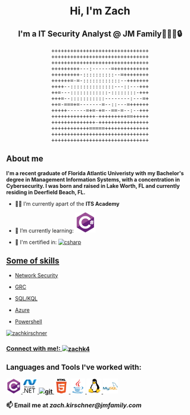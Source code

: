 <h1 align="center">Hi, I'm Zach</h1>

<h2 align="center">I'm a IT Security Analyst @ JM Family👨🏻‍💻🔒</h2>
<div align="center">
<pre>
+++++++++++++++++++++++++++++++
+++++++++++++++++++++++++++++++
+++++++++++++++++++++++++++++++
+++++++++---:------=+++++++++++
+++++++++-::::::::::--=++++++++
++++++=-=-::::::::::::--+++++++
++++--::::::::::::::---::---+++
++=---::::::::::::-::::::::-+++
+++=--:::::::::::--------:---=+
++=-===+=-------=--::---=++++++
+++++------=+=-+=--==-=--:--+++
++++++++++++++-+++++++++==+++++
++++++++++++++-++++++++++++++++
++++++++++++=====++++++++++++++
+++++++++++++++++++++++++++++++
+++++++++++++++++++++++++++++++
</pre>
</div>

<h2 align="left">About me</h2>
<b>  I'm a recent graduate of Florida Atlantic Univeristy with my Bachelor's degree in Management Information Systems, with a concentration in Cybersecurity. I was born and raised in Lake Worth, FL and currently residing in Deerfield Beach, FL. </b>

- 👨‍🏫 I’m currently apart of the <b>**ITS Academy**</b>

- 🌱 I’m currently learning: <img src="https://raw.githubusercontent.com/devicons/devicon/master/icons/csharp/csharp-original.svg" alt="csharp" width="55" height="55"/>

- 📜 I'm certified in: <a href="https://www.credly.com/badges/b533da2c-a57b-49dd-8232-428eac6cbc49/linked_in_profile" target="blank"><img src="https://images.credly.com/images/74790a75-8451-400a-8536-92d792c5184a/CompTIA_Security_2Bce.png" alt="csharp" width="55" height="55"/>


<h2 align="left">Some of skills</h2>

- Network Security

- GRC
  
- SQL/KQL
  
- Azure
  
- Powershell


<p align="left"> <a href="https://jmfamily.com"><img src="https://i.giphy.com/O07VRy6zhkpVf2Nvus.webp" alt="zachkirschner" width="200" height="100" /> </p>

<h3 align="left">Connect with me!: <a href="https://linkedin.com/in/zachk4" target="blank"><img align="center" src="https://raw.githubusercontent.com/rahuldkjain/github-profile-readme-generator/master/src/images/icons/Social/linked-in-alt.svg" alt="zachk4" height="30" width="40"/></a><div>


<h3 align="left">Languages and Tools I've worked with:</h3>
<p align="left"> <a href="https://www.w3schools.com/cs/" target="_blank" rel="noreferrer"> <img src="https://raw.githubusercontent.com/devicons/devicon/master/icons/csharp/csharp-original.svg" alt="csharp" width="40" height="40"/> </a> <a href="https://dotnet.microsoft.com/" target="_blank" rel="noreferrer"> <img src="https://raw.githubusercontent.com/devicons/devicon/master/icons/dot-net/dot-net-original-wordmark.svg" alt="dotnet" width="40" height="40"/> </a> <a href="https://git-scm.com/" target="_blank" rel="noreferrer"> <img src="https://www.vectorlogo.zone/logos/git-scm/git-scm-icon.svg" alt="git" width="40" height="40"/> </a> <a href="https://www.w3.org/html/" target="_blank" rel="noreferrer"> <img src="https://raw.githubusercontent.com/devicons/devicon/master/icons/html5/html5-original-wordmark.svg" alt="html5" width="40" height="40"/> </a> <a href="https://www.java.com" target="_blank" rel="noreferrer"> <img src="https://raw.githubusercontent.com/devicons/devicon/master/icons/java/java-original.svg" alt="java" width="40" height="40"/> </a> <a href="https://www.linux.org/" target="_blank" rel="noreferrer"> <img src="https://raw.githubusercontent.com/devicons/devicon/master/icons/linux/linux-original.svg" alt="linux" width="40" height="40"/> </a> <a href="https://www.mysql.com/" target="_blank" rel="noreferrer"> <img src="https://raw.githubusercontent.com/devicons/devicon/master/icons/mysql/mysql-original-wordmark.svg" alt="mysql" width="40" height="40"/> </a> </p>

<div></div>
📫 Email me at <i>zach.kirschner@jmfamily.com</i></div>
